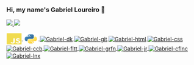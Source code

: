 ### Hi, my name's Gabriel Loureiro 👋

<div>
  <a href="https://github.com/GabrielLoureiro" />
  <img height="180em" src="https://github-readme-stats.vercel.app/api?username=gabrielloureiro&show_icons=true&theme=radical" />
  <img height="180em" src="https://github-readme-stats.vercel.app/api/top-langs/?username=gabrielloureiro&layout=compact&theme=radical" />
</div>
<div style="Display: inline_block"><br>
  <img align="center" alt="Gabriel-Js" height="30" width="40" src="https://raw.githubusercontent.com/devicons/devicon/master/icons/javascript/javascript-plain.svg">
  <img align="center" alt="Gabriel-Python" height="30" width="40" src="https://raw.githubusercontent.com/devicons/devicon/master/icons/python/python-original.svg"> 
  <img align="center" alt="Gabriel-dk" height="30" src='https://cdn.jsdelivr.net/gh/devicons/devicon/icons/docker/docker-original.svg'>
  <img align="center" alt="Gabriel-git" height="30" src='https://cdn.jsdelivr.net/gh/devicons/devicon/icons/git/git-original.svg'>
  <img align="center" alt="Gabriel-html" height="30" src='https://cdn.jsdelivr.net/gh/devicons/devicon/icons/html5/html5-original.svg'>
  <img align="center" alt="Gabriel-css" height="30" src='https://cdn.jsdelivr.net/gh/devicons/devicon/icons/css3/css3-original.svg'>
  <img align="center" alt="Gabriel-ccb" height="30" src='https://cdn.jsdelivr.net/gh/devicons/devicon/icons/cucumber/cucumber-plain.svg'>
  <img align="center" alt="Gabriel-fltt" height="30" src='https://cdn.jsdelivr.net/gh/devicons/devicon/icons/flutter/flutter-original.svg'>
  <img align="center" alt="Gabriel-grfn" height="30" src='https://cdn.jsdelivr.net/gh/devicons/devicon/icons/grafana/grafana-original.svg'>
  <img align="center" alt="Gabriel-jr" height="30" src='https://cdn.jsdelivr.net/gh/devicons/devicon/icons/jira/jira-original.svg'>
  <img align="center" alt="Gabriel-cflnc" height="30" src='https://cdn.jsdelivr.net/gh/devicons/devicon/icons/confluence/confluence-original.svg'>
  <img align="center" alt="Gabriel-lnx" height="30" src='https://cdn.jsdelivr.net/gh/devicons/devicon/icons/linux/linux-original.svg'>  
</div>
